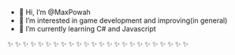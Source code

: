 - 👋 Hi, I’m @MaxPowah
- 👀 I’m interested in game development and improving(in general)
- 🌱 I’m currently learning C# and Javascript


✨ ✨ ✨ ✨ ✨ ✨ ✨ ✨ ✨ ✨ ✨ ✨ ✨ ✨ ✨ ✨ ✨ ✨ ✨ ✨ ✨ ✨ ✨ ✨

